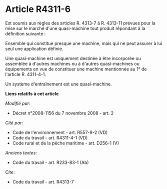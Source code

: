 # Article R4311-6

Est soumis aux règles des articles R. 4313-7 à R. 4313-11 prévues pour la mise sur le marché d'une quasi-machine tout produit
répondant à la définition suivante : 

Ensemble qui constitue presque une machine, mais qui ne peut assurer à lui seul une application définie. 

Une quasi-machine est uniquement destinée à être incorporée ou assemblée à d'autres machines ou à d'autres quasi-machines ou
équipements en vue de constituer une machine mentionnée au 1° de l'article R. 4311-4-1. 

Un système d'entraînement est une quasi-machine.

**Liens relatifs à cet article**

_Modifié par_:

  - Décret n°2008-1156 du 7 novembre 2008 - art. 2

_Cité par_:

  - Code de l'environnement - art. R557-9-2 (VD)
  - Code du travail - art. R4311-4-1 (VD)
  - Code rural et de la pêche maritime - art. D256-1 (V)

_Anciens textes_:

  - Code du travail - art. R233-83-1 (Ab)

_Cite_:

  - Code du travail - art. R4313-7
